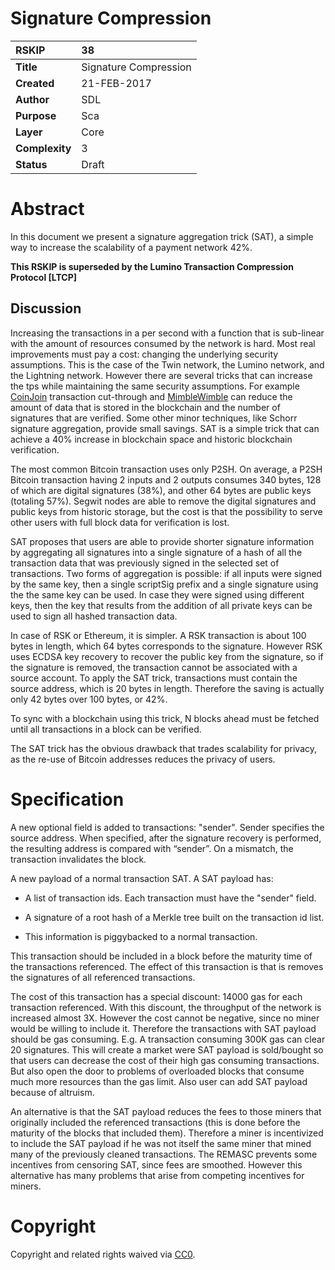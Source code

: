 # Signature Compression

|RSKIP          |38           |
| :------------ |:-------------|
|**Title**      |Signature Compression|
|**Created**    |21-FEB-2017 |
|**Author**     |SDL |
|**Purpose**    |Sca |
|**Layer**      |Core |
|**Complexity** |3 |
|**Status**     |Draft | 


# **Abstract**

In this document we present a signature aggregation trick (SAT), a simple way to increase the scalability of a payment network 42%. 

**This RSKIP is superseded by the Lumino Transaction Compression Protocol [LTCP]**

## Discussion

Increasing the transactions in a per second with a function that is sub-linear with the amount of resources consumed by the network is hard. Most real improvements must pay a cost: changing the underlying security assumptions. This is the case of the Twin network, the Lumino network, and the Lightning network. However there are several tricks that can increase the tps while maintaining the same security assumptions. For example [CoinJoin] transaction cut-through and [MimbleWimble] can reduce the amount of data that is stored in the blockchain and the number of signatures that are verified. Some other minor techniques, like Schorr signature aggregation, provide small savings. SAT is a simple trick that can achieve a 40% increase in blockchain space and historic blockchain verification. 

The most common Bitcoin transaction uses only P2SH. On average, a P2SH Bitcoin transaction having 2 inputs and 2 outputs consumes 340 bytes, 128 of which are digital signatures (38%), and other 64 bytes are public keys (totaling 57%). Segwit nodes are able to remove the digital signatures and public keys from historic storage, but the cost is that the possibility to serve other users with full block data for verification is lost.

SAT proposes that users are able to provide shorter signature information by aggregating all signatures into a single signature of a hash of all the transaction data that was previously signed in the selected set of transactions. Two forms of aggregation is possible: if all inputs were signed by the same key, then a single scriptSig prefix and a single signature using the the same key can be used. In case they were signed using different keys, then the key that results from the addition of all private keys can be used to sign all hashed transaction data. 

In case of RSK or Ethereum, it is simpler. A RSK transaction is about 100 bytes in length, which 64 bytes corresponds to the signature. However RSK uses ECDSA key recovery to recover the public key from the signature, so if the signature is removed, the transaction cannot be associated with a source account. To apply the SAT trick, transactions must  contain the source address, which is 20 bytes in length. Therefore the saving is actually only 42 bytes over 100 bytes, or 42%.

To sync with a blockchain using this trick, N blocks ahead must be fetched until all transactions in a block can be verified.

The SAT trick has the obvious drawback that trades scalability for privacy, as the re-use of Bitcoin addresses reduces the privacy of users.

 

# **Specification**

A new optional field is added to transactions: "sender". Sender specifies the source address. When specified, after the signature recovery is performed, the resulting address is compared with “sender”. On a mismatch, the transaction invalidates the block.

A new payload of a normal transaction SAT. A SAT payload has:

- A list of transaction ids. Each transaction must have the "sender" field.

- A signature of a root hash of a Merkle tree built on the transaction id list.

- This information is piggybacked to a normal transaction.

This transaction should be included in a block before the maturity time of the transactions referenced. The effect of this transaction is that is removes the signatures of all referenced transactions.

The cost of this transaction has a special discount: 14000 gas for each transaction referenced. With this discount, the throughput of the network  is increased almost 3X. However the cost cannot be negative, since no miner would be willing to include it. Therefore the transactions with SAT payload should be gas consuming. E.g. A transaction consuming 300K gas can clear 20 signatures. This will create a market were SAT payload is sold/bought so that users can decrease the cost of their high gas consuming transactions. But also open the door to problems of overloaded blocks that consume much more resources than the gas limit. Also user can add SAT payload because of altruism. 

An alternative is that the SAT payload reduces the fees to those miners that originally included the referenced transactions (this is done before the maturity of the blocks that included them). Therefore a miner is incentivized to include the SAT payload if he was not itself the same miner that mined many of the previously cleaned transactions. The REMASC prevents some incentives from censoring SAT, since fees are smoothed. However this alternative has many problems that arise from competing incentives for miners.

[CoinJoin]: https://bitcointalk.org/index.php?topic=281848.0
[MimbleWimble]: https://scalingbitcoin.org/papers/mimblewimble.pdf

# **Copyright**

Copyright and related rights waived via [CC0](https://creativecommons.org/publicdomain/zero/1.0/).